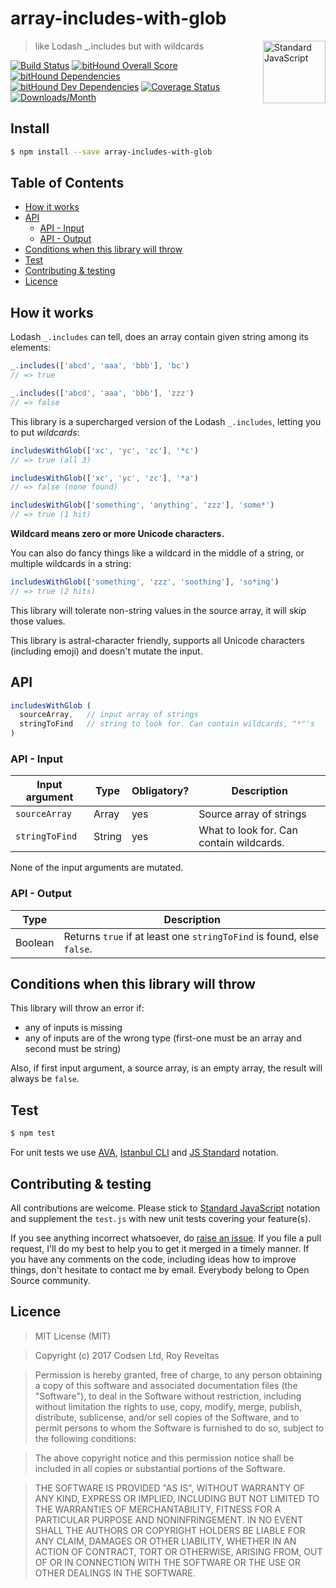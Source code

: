 # array-includes-with-glob

<a href="https://github.com/feross/standard" style="float: right; padding: 0 0 20px 20px;"><img src="https://cdn.rawgit.com/feross/standard/master/sticker.svg" alt="Standard JavaScript" width="100" align="right"></a>

> like Lodash _.includes but with wildcards

[![Build Status][travis-img]][travis-url]
[![bitHound Overall Score][overall-img]][overall-url]
[![bitHound Dependencies][deps-img]][deps-url]
[![bitHound Dev Dependencies][dev-img]][dev-url]
[![Coverage Status][cov-img]][cov-url]
[![Downloads/Month][downloads-img]][downloads-url]

## Install

```bash
$ npm install --save array-includes-with-glob
```

## Table of Contents

<!-- START doctoc generated TOC please keep comment here to allow auto update -->
<!-- DON'T EDIT THIS SECTION, INSTEAD RE-RUN doctoc TO UPDATE -->


- [How it works](#how-it-works)
- [API](#api)
  - [API - Input](#api---input)
  - [API - Output](#api---output)
- [Conditions when this library will throw](#conditions-when-this-library-will-throw)
- [Test](#test)
- [Contributing & testing](#contributing--testing)
- [Licence](#licence)

<!-- END doctoc generated TOC please keep comment here to allow auto update -->

## How it works

Lodash `_.includes` can tell, does an array contain given string among its elements:

```js
_.includes(['abcd', 'aaa', 'bbb'], 'bc')
// => true

_.includes(['abcd', 'aaa', 'bbb'], 'zzz')
// => false
```

This library is a supercharged version of the Lodash `_.includes`, letting you to put _wildcards_:

```js
includesWithGlob(['xc', 'yc', 'zc'], '*c')
// => true (all 3)

includesWithGlob(['xc', 'yc', 'zc'], '*a')
// => false (none found)

includesWithGlob(['something', 'anything', 'zzz'], 'some*')
// => true (1 hit)
```

**Wildcard means zero or more Unicode characters.**

You can also do fancy things like a wildcard in the middle of a string, or multiple wildcards in a string:

```js
includesWithGlob(['something', 'zzz', 'soothing'], 'so*ing')
// => true (2 hits)
```

This library will tolerate non-string values in the source array, it will skip those values.

This library is astral-character friendly, supports all Unicode characters (including emoji) and doesn't mutate the input.

## API

```js
includesWithGlob (
  sourceArray,   // input array of strings
  stringToFind   // string to look for. Can contain wildcards, "*"'s
)
```

### API - Input

Input argument   | Type     | Obligatory? | Description
-----------------|----------|-------------|--------------------
`sourceArray`    | Array    | yes         | Source array of strings
`stringToFind`   | String   | yes         | What to look for. Can contain wildcards.

None of the input arguments are mutated.

### API - Output

Type     | Description
---------|---------------------------------------
Boolean  | Returns `true` if at least one `stringToFind` is found, else `false`.

## Conditions when this library will throw

This library will throw an error if:

* any of inputs is missing
* any of inputs are of the wrong type (first-one must be an array and second must be string)

Also, if first input argument, a source array, is an empty array, the result will always be `false`.

## Test

```bash
$ npm test
```

For unit tests we use [AVA](https://github.com/avajs/ava), [Istanbul CLI](https://github.com/istanbuljs/nyc) and [JS Standard](https://github.com/feross/standard) notation.

## Contributing & testing

All contributions are welcome. Please stick to [Standard JavaScript](https://github.com/feross/standard) notation and supplement the `test.js` with new unit tests covering your feature(s).

If you see anything incorrect whatsoever, do [raise an issue](https://github.com/code-and-send/array-includes-with-glob/issues). If you file a pull request, I'll do my best to help you to get it merged in a timely manner. If you have any comments on the code, including ideas how to improve things, don't hesitate to contact me by email. Everybody belong to Open Source community.

## Licence

> MIT License (MIT)

> Copyright (c) 2017 Codsen Ltd, Roy Reveltas

> Permission is hereby granted, free of charge, to any person obtaining a copy
of this software and associated documentation files (the "Software"), to deal
in the Software without restriction, including without limitation the rights
to use, copy, modify, merge, publish, distribute, sublicense, and/or sell
copies of the Software, and to permit persons to whom the Software is
furnished to do so, subject to the following conditions:

> The above copyright notice and this permission notice shall be included in all
copies or substantial portions of the Software.

> THE SOFTWARE IS PROVIDED "AS IS", WITHOUT WARRANTY OF ANY KIND, EXPRESS OR
IMPLIED, INCLUDING BUT NOT LIMITED TO THE WARRANTIES OF MERCHANTABILITY,
FITNESS FOR A PARTICULAR PURPOSE AND NONINFRINGEMENT. IN NO EVENT SHALL THE
AUTHORS OR COPYRIGHT HOLDERS BE LIABLE FOR ANY CLAIM, DAMAGES OR OTHER
LIABILITY, WHETHER IN AN ACTION OF CONTRACT, TORT OR OTHERWISE, ARISING FROM,
OUT OF OR IN CONNECTION WITH THE SOFTWARE OR THE USE OR OTHER DEALINGS IN THE
SOFTWARE.

[travis-img]: https://travis-ci.org/code-and-send/array-includes-with-glob.svg?branch=master
[travis-url]: https://travis-ci.org/code-and-send/array-includes-with-glob

[overall-img]: https://www.bithound.io/github/code-and-send/array-includes-with-glob/badges/score.svg
[overall-url]: https://www.bithound.io/github/code-and-send/array-includes-with-glob

[deps-img]: https://www.bithound.io/github/code-and-send/array-includes-with-glob/badges/dependencies.svg
[deps-url]: https://www.bithound.io/github/code-and-send/array-includes-with-glob/master/dependencies/npm

[dev-img]: https://www.bithound.io/github/code-and-send/array-includes-with-glob/badges/devDependencies.svg
[dev-url]: https://www.bithound.io/github/code-and-send/array-includes-with-glob/master/dependencies/npm

[cov-img]: https://coveralls.io/repos/github/code-and-send/array-includes-with-glob/badge.svg?branch=master
[cov-url]: https://coveralls.io/github/code-and-send/array-includes-with-glob?branch=master

[downloads-img]: https://img.shields.io/npm/dm/array-includes-with-glob.svg
[downloads-url]: https://www.npmjs.com/package/array-includes-with-glob
